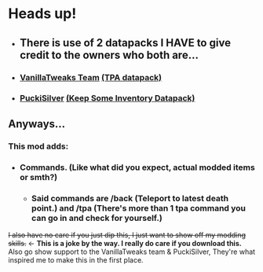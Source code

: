 # Heads up!
- ## **There is use of 2 datapacks I HAVE to give credit to the owners who both are...**
- ### **[VanillaTweaks  Team](https://vanillatweaks.net/about/) [(TPA datapack)](https://vanillatweaks.net/picker/datapacks/)**
- ### **[PuckiSilver](https://modrinth.com/user/PuckiSilver) [(Keep Some Inventory Datapack)](https://modrinth.com/datapack/keep-some-inventory)**
## Anyways...
### This mod adds:
- ### Commands. (Like what did you expect, actual modded items or smth?)
  - ### Said commands are /back (Teleport to latest death point.) and /tpa (There's more than 1 tpa command you can go in and check for yourself.)

~~I also have no care if you just dip this, I just want to show off my modding skills.~~ <- **This is a joke by the way. I really do care if you download this.** Also go show support to the VanillaTweaks team & PuckiSilver, They're what inspired me to make this in the first place.
